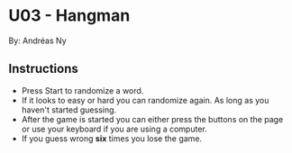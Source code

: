 # U03 - Hangman

By: Andréas Ny

## Instructions

+ Press Start to randomize a word.
+ If it looks to easy or hard you can randomize again.
  As long as you haven't started guessing.
+ After the game is started you can either press the buttons on the page
  or use your keyboard if you are using a computer.
+ If you guess wrong **six** times you lose the game.
